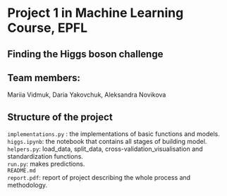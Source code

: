 # Project 1 in Machine Learning Course, EPFL
## Finding the Higgs boson challenge
## Team members:
Mariia Vidmuk, Daria Yakovchuk, Aleksandra Novikova
## Structure of the project
`implementations.py` : the implementations of basic functions and models.\
`higgs.ipynb`: the notebook that contains all stages of building model.\
`helpers.py`: load_data, split_data, cross-validation_visualisation and standardization functions.\
`run.py`: makes predictions.\
`README.md`\
`report.pdf`: report of project describing the whole process and methodology.


